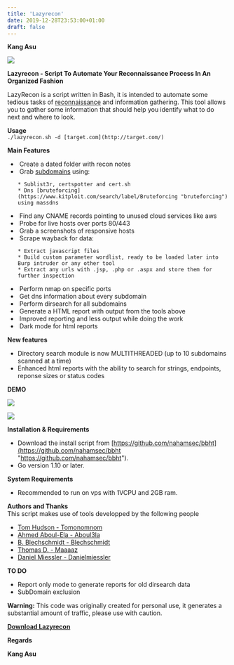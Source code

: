 ```yaml
---
title: 'Lazyrecon'
date: 2019-12-28T23:53:00+01:00
draft: false
---
```


**Kang Asu**

[![](https://1.bp.blogspot.com/-2iUMLx3GliY/XfmOeO6K0zI/AAAAAAAARI4/riQSEcR97aQ9r63OAlq97_0mAUBnn5v1QCNcBGAsYHQ/s640/lazyrecon_1_recon.gif)](https://1.bp.blogspot.com/-2iUMLx3GliY/XfmOeO6K0zI/AAAAAAAARI4/riQSEcR97aQ9r63OAlq97_0mAUBnn5v1QCNcBGAsYHQ/s1600/lazyrecon_1_recon.gif)

**Lazyrecon - Script To Automate Your Reconnaissance Process In An Organized Fashion**

  

  
LazyRecon is a script written in Bash, it is intended to automate some tedious tasks of [reconnaissance](https://www.kitploit.com/search/label/Reconnaissance "reconnaissance") and information gathering. This tool allows you to gather some information that should help you identify what to do next and where to look.  
  
**Usage**  
`./lazyrecon.sh -d [target.com](http://target.com/)`  
  
**Main Features**

*    Create a dated folder with recon notes
*    Grab [subdomains](https://www.kitploit.com/search/label/Subdomains "subdomains") using:  
    ```
    * Sublist3r, certspotter and cert.sh  
    * Dns [bruteforcing](https://www.kitploit.com/search/label/Bruteforcing "bruteforcing") using massdns
    ```
*    Find any CNAME records pointing to unused cloud services like aws
*    Probe for live hosts over ports 80/443
*    Grab a screenshots of responsive hosts
*    Scrape wayback for data:  
    ```
    * Extract javascript files  
    * Build custom parameter wordlist, ready to be loaded later into Burp intruder or any other tool  
    * Extract any urls with .jsp, .php or .aspx and store them for further inspection
    ```
*    Perform nmap on specific ports
*    Get dns information about every subdomain
*    Perform dirsearch for all subdomains
*    Generate a HTML report with output from the tools above
*    Improved reporting and less output while doing the work
*    Dark mode for html reports

  
**New features**

*   Directory search module is now MULTITHREADED (up to 10 subdomains scanned at a time)
*   Enhanced html reports with the ability to search for strings, endpoints, reponse sizes or status codes

  
**DEMO**  

[![](https://1.bp.blogspot.com/-Mt-1d8nArE8/XfmOgb7f0PI/AAAAAAAARI8/1bws2rvnuwAN2SF5Rtg7lee_SkxDeg-TwCNcBGAsYHQ/s640/lazyrecon_2_report.gif)](https://1.bp.blogspot.com/-Mt-1d8nArE8/XfmOgb7f0PI/AAAAAAAARI8/1bws2rvnuwAN2SF5Rtg7lee_SkxDeg-TwCNcBGAsYHQ/s1600/lazyrecon_2_report.gif)

  

[![](https://1.bp.blogspot.com/-2iUMLx3GliY/XfmOeO6K0zI/AAAAAAAARI4/riQSEcR97aQ9r63OAlq97_0mAUBnn5v1QCNcBGAsYHQ/s640/lazyrecon_1_recon.gif)](https://1.bp.blogspot.com/-2iUMLx3GliY/XfmOeO6K0zI/AAAAAAAARI4/riQSEcR97aQ9r63OAlq97_0mAUBnn5v1QCNcBGAsYHQ/s1600/lazyrecon_1_recon.gif)

  
**Installation & Requirements**

*   Download the install script from [https://github.com/nahamsec/bbht](https://github.com/nahamsec/bbht "https://github.com/nahamsec/bbht").
*   Go version 1.10 or later.

  
**System Requirements**

*   Recommended to run on vps with 1VCPU and 2GB ram.

  
**Authors and Thanks**  
This script makes use of tools developped by the following people

*   [Tom Hudson - Tomonomnom](https://github.com/tomnomnom "Tom Hudson - Tomonomnom")
*   [Ahmed Aboul-Ela - Aboul3la](https://github.com/aboul3la "Ahmed Aboul-Ela - Aboul3la")
*   [B. Blechschmidt - Blechschmidt](https://github.com/blechschmidt "B. Blechschmidt - Blechschmidt")
*   [Thomas D. - Maaaaz](https://github.com/maaaaz "Thomas D. - Maaaaz")
*   [Daniel Miessler - Danielmiessler](https://github.com/danielmiessler "Daniel Miessler - Danielmiessler")

  
**TO DO**

*   Report only mode to generate reports for old dirsearch data
*   SubDomain exclusion

**Warning:** This code was originally created for personal use, it generates a substantial amount of traffic, please use with caution.  
  

**[Download Lazyrecon](http://libittarc.com/UOx "Download Lazyrecon")**

**Regards**

**Kang Asu**